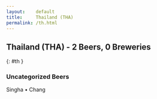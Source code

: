 ```yaml
---
layout:    default
title:     Thailand (THA)
permalink: /th.html
---
```


## Thailand (THA) - 2 Beers, 0 Breweries
{: #th }




### Uncategorized Beers

Singha   • Chang  



 
